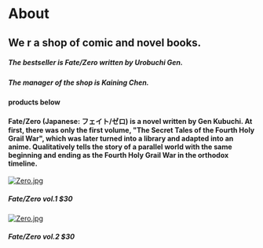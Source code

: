 # About
## We r a shop of comic and novel books.
##### The bestseller is Fate/Zero written by Urobuchi Gen.
##### The manager of the shop is Kaining Chen.
#### products below
#### Fate/Zero (Japanese: フェイト/ゼロ) is a novel written by Gen Kubuchi. At first, there was only the first volume, "The Secret Tales of the Fourth Holy Grail War", which was later turned into a library and adapted into an anime. Qualitatively tells the story of a parallel world with the same beginning and ending as the Fourth Holy Grail War in the orthodox timeline.
[![Zero.jpg](https://i.postimg.cc/x1MkcZsD/Zero.jpg)](https://postimg.cc/hX44Y2Wp)
##### ***Fate/Zero*** vol.1 $30
[![Zero.jpg](https://i.postimg.cc/XJJdG8Gf/Zero.jpg)](https://postimg.cc/SXBJHcGR)
##### ***Fate/Zero*** vol.2 $30
